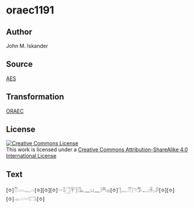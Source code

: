 # oraec1191

## Author

John M. Iskander

## Source

[AES](https://github.com/simondschweitzer/aes)

## Transformation

[ORAEC](https://oraec.github.io/)

## License

<a rel="license" href="http://creativecommons.org/licenses/by-sa/4.0/"><img alt="Creative Commons License" style="border-width:0" src="https://i.creativecommons.org/l/by-sa/4.0/88x31.png" /></a><br />This work is licensed under a <a rel="license" href="http://creativecommons.org/licenses/by-sa/4.0/">Creative Commons Attribution-ShareAlike 4.0 International License</a>

## Text

[⯑]𓎰𓏏𓏏𓉻𓏏[⯑][⯑][⯑]𓎟𓄤𓃂𓋹𓊹𓇋𓅓𓈖𓂓𓈖𓇋𓄪𓐍[⯑]𓊹𓉻𓎰𓍛𓌆𓀄𓂝𓋹𓊪𓀔[⯑][⯑][⯑]𓁹𓏏𓎟𓉐𓏤[⯑]<br>
